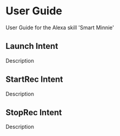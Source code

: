 <h1>User Guide</h1>
User Guide for the Alexa skill 'Smart Minnie'

<h2> Launch Intent </h2>
<p> Description </p>

<h2> StartRec Intent </h2>
<p> Description </p>

<h2> StopRec Intent </h2>
<p> Description </p>
